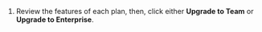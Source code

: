 1. Review the features of each plan, then, click either **Upgrade to Team** or **Upgrade to Enterprise**.